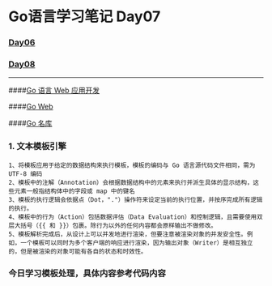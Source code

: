 # Go语言学习笔记 Day07

### [Day06](http://njgit.jsaepay.com/wangwei/golang-study/src/branch/master/huqi/Day_06)
### [Day08](http://njgit.jsaepay.com/wangwei/golang-study/src/branch/master/huqi/Day_08)

------------

####[Go 语言 Web 应用开发](https://github.com/unknwon/building-web-applications-in-go)

####[Go Web](https://github.com/unknwon/building-web-applications-in-go)

####[Go 名库](https://github.com/unknwon/go-rock-libraries-showcases)

### 1. 文本模板引擎
	1、将模板应用于给定的数据结构来执行模板，模板的编码与 Go 语言源代码文件相同，需为 UTF-8 编码
	2、模板中的注解（Annotation）会根据数据结构中的元素来执行并派生具体的显示结构，这些元素一般指结构体中的字段或 map 中的键名
	3、模板的执行逻辑会依据点（Dot，"."）操作符来设定当前的执行位置，并按序完成所有逻辑的执行。
	4、模板中的行为（Action）包括数据评估（Data Evaluation）和控制逻辑，且需要使用双层大括号（{{ 和 }}）包裹。除行为以外的任何内容都会原样输出不做修改。
	5、模板解析完成后，从设计上可以并发地进行渲染，但要注意被渲染对象的并发安全性。例如，一个模板可以同时为多个客户端的响应进行渲染，因为输出对象（Writer）是相互独立的，但是被渲染的对象可能有各自的状态和时效性。

### 今日学习模板处理，具体内容参考代码内容
